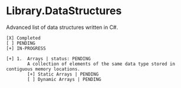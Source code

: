 # Library.DataStructures
   
Advanced list of data structures written in C#.

``` 
[X] Completed
[ ] PENDING  
[+] IN-PROGRESS  
``` 

```
[+] 1.  Arrays | status: PENDING
        A collection of elements of the same data type stored in contiguous memory locations.      
        [+] Static Arrays | PENDING
        [ ] Dynamic Arrays | PENDING
```
